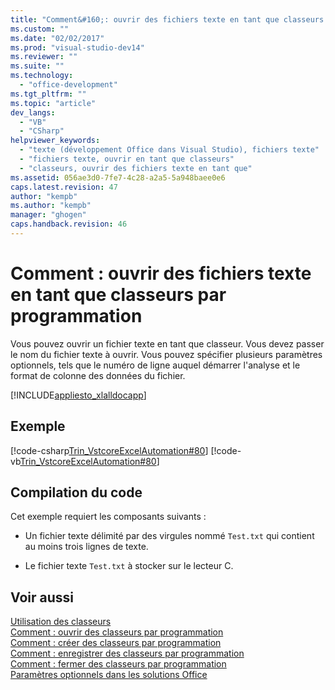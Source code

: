 ```yaml
---
title: "Comment&#160;: ouvrir des fichiers texte en tant que classeurs par programmation | Microsoft Docs"
ms.custom: ""
ms.date: "02/02/2017"
ms.prod: "visual-studio-dev14"
ms.reviewer: ""
ms.suite: ""
ms.technology: 
  - "office-development"
ms.tgt_pltfrm: ""
ms.topic: "article"
dev_langs: 
  - "VB"
  - "CSharp"
helpviewer_keywords: 
  - "texte (développement Office dans Visual Studio), fichiers texte"
  - "fichiers texte, ouvrir en tant que classeurs"
  - "classeurs, ouvrir des fichiers texte en tant que"
ms.assetid: 056ae3d0-7fe7-4c28-a2a5-5a948baee0e6
caps.latest.revision: 47
author: "kempb"
ms.author: "kempb"
manager: "ghogen"
caps.handback.revision: 46
---
```

# Comment&#160;: ouvrir des fichiers texte en tant que classeurs par programmation
  Vous pouvez ouvrir un fichier texte en tant que classeur.  Vous devez passer le nom du fichier texte à ouvrir.  Vous pouvez spécifier plusieurs paramètres optionnels, tels que le numéro de ligne auquel démarrer l'analyse et le format de colonne des données du fichier.  
  
 [!INCLUDE[appliesto_xlalldocapp](../vsto/includes/appliesto-xlalldocapp-md.md)]  
  
## Exemple  
 [!code-csharp[Trin_VstcoreExcelAutomation#80](../snippets/csharp/VS_Snippets_OfficeSP/Trin_VstcoreExcelAutomation/CS/Sheet1.cs#80)]
 [!code-vb[Trin_VstcoreExcelAutomation#80](../snippets/visualbasic/VS_Snippets_OfficeSP/Trin_VstcoreExcelAutomation/VB/Sheet1.vb#80)]  
  
## Compilation du code  
 Cet exemple requiert les composants suivants :  
  
-   Un fichier texte délimité par des virgules nommé `Test.txt` qui contient au moins trois lignes de texte.  
  
-   Le fichier texte `Test.txt` à stocker sur le lecteur C.  
  
## Voir aussi  
 [Utilisation des classeurs](../vsto/working-with-workbooks.md)   
 [Comment : ouvrir des classeurs par programmation](../vsto/how-to-programmatically-open-workbooks.md)   
 [Comment : créer des classeurs par programmation](../vsto/how-to-programmatically-create-new-workbooks.md)   
 [Comment : enregistrer des classeurs par programmation](../vsto/how-to-programmatically-save-workbooks.md)   
 [Comment : fermer des classeurs par programmation](../vsto/how-to-programmatically-close-workbooks.md)   
 [Paramètres optionnels dans les solutions Office](../vsto/optional-parameters-in-office-solutions.md)  
  
  